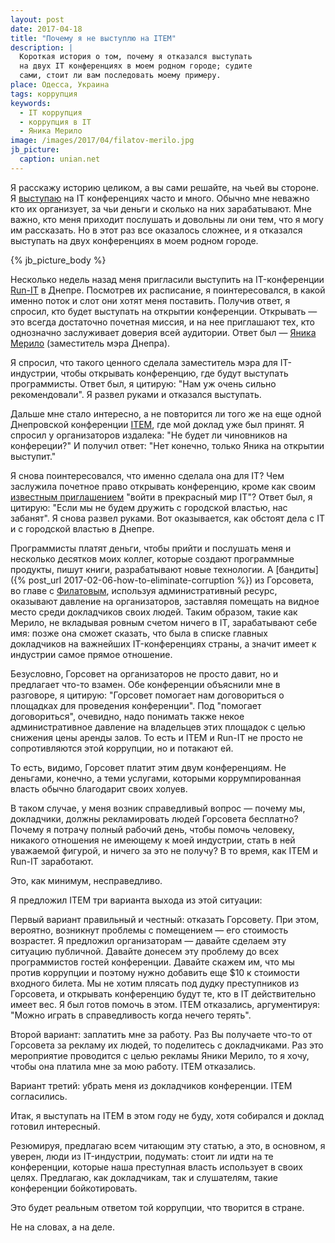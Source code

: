 ```yaml
---
layout: post
date: 2017-04-18
title: "Почему я не выступлю на ITEM"
description: |
  Короткая история о том, почему я отказался выступать
  на двух IT конференциях в моем родном городе; судите
  сами, стоит ли вам последовать моему примеру.
place: Одесса, Украина
tags: коррупция
keywords:
  - IT коррупция
  - коррупция в IT
  - Яника Мерило
image: /images/2017/04/filatov-merilo.jpg
jb_picture:
  caption: unian.net
---
```


Я расскажу историю целиком, а вы сами решайте, на чьей вы стороне. Я
[выступаю](http://www.yegor256.com/talks.html)
на IT конференциях часто и много. Обычно мне неважно кто их организует, за чьи
деньги и сколько на них зарабатывают. Мне важно, кто меня приходит послушать
и довольны ли они тем, что я могу им рассказать. Но в этот раз все оказалось
сложнее, и я отказался выступать на двух конференциях в моем родном городе.

{% jb_picture_body %}

<!--more-->

Несколько недель назад меня пригласили выступить на IT-конференции
[Run-IT](http://www.run-it.com.ua/) в Днепре. Посмотрев их расписание,
я поинтересовался, в какой именно поток и слот они хотят меня поставить.
Получив ответ, я спросил, кто будет выступать на открытии конференции. Открывать
&mdash; это всегда достаточно почетная миссия, и на нее приглашают тех, кто
однозначно заслуживает доверия всей аудитории. Ответ был &mdash;
[Яника Мерило](https://ru.wikipedia.org/wiki/%D0%9C%D0%B5%D1%80%D0%B8%D0%BB%D0%BE,_%D0%AF%D0%BD%D0%B8%D0%BA%D0%B0_%D0%91%D0%BE%D1%80%D0%B8%D1%81%D0%BE%D0%B2%D0%BD%D0%B0)
(заместитель мэра Днепра).

Я спросил, что такого ценного сделала заместитель мэра для IT-индустрии,
чтобы открывать конференцию, где будут выступать программисты. Ответ был,
я цитирую: "Нам уж очень сильно рекомендовали". Я развел руками и отказался
выступать.

Дальше мне стало интересно, а не повторится ли того же на еще одной
Днепровской конференции [ITEM](http://www.item.com.ua), где мой доклад уже
был принят. Я спросил у организаторов издалека: "Не будет ли чиновников
на конфереции?" И получил ответ: "Нет конечно, только Яника на открытии
выступит."

Я снова поинтересовался, что именно сделала она для IT? Чем заслужила почетное
право открывать конференцию, кроме как своим
[известным приглашением](https://ebanoe.it/2017/01/28/savior-jaanika-merilo/)
"войти в прекрасный мир IT"? Ответ был, я цитирую:
"Если мы не будем дружить с городской властью, нас забанят".
Я снова развел руками. Вот оказывается, как обстоят дела с IT
и с городской властью в Днепре.

Программисты платят деньги, чтобы прийти и послушать меня и несколько
десятков моих коллег, которые создают программные продукты, пишут книги, разрабатывают
новые технологии. А
[бандиты]({% post_url 2017-02-06-how-to-eliminate-corruption %}) из Горсовета, во главе с
[Филатовым](https://ru.wikipedia.org/wiki/%D0%A4%D0%B8%D0%BB%D0%B0%D1%82%D0%BE%D0%B2,_%D0%91%D0%BE%D1%80%D0%B8%D1%81_%D0%90%D0%BB%D1%8C%D0%B1%D0%B5%D1%80%D1%82%D0%BE%D0%B2%D0%B8%D1%87),
используя административный ресурс, оказывают давление на организаторов,
заставляя помещать на видное место среди докладчиков своих людей.
Таким образом, такие как Мерило, не вкладывая ровным счетом ничего в IT,
зарабатывают себе имя: позже она сможет сказать, что была в списке главных
докладчиков на важнейших IT-конференциях страны, а значит имеет к индустрии
самое прямое отношение.

Безусловно, Горсовет на организаторов не просто давит, но и предлагает
что-то взамен. Обе конференции объяснили мне
в разговоре, я цитирую: "Горсовет помогает нам договориться о площадках
для проведения конференции". Под "помогает договориться", очевидно,
надо понимать также некое административное давление на владельцев этих площадок
с целью снижения цены аренды залов. То есть и ITEM и Run-IT не просто
не сопротивляются этой коррупции, но и потакают ей.

То есть, видимо, Горсовет платит этим двум конференциям. Не деньгами, конечно,
а теми услугами, которыми коррумпированная власть обычно благодарит своих холуев.

В таком случае, у меня возник справедливый вопрос &mdash; почему мы, докладчики,
должны рекламировать людей Горсовета бесплатно? Почему я потрачу полный рабочий день,
чтобы помочь человеку, никакого отношения не имеющему к моей индустрии, стать
в ней уважаемой фигурой, и ничего за это не получу? В то время, как ITEM и Run-IT
заработают.

Это, как минимум, несправедливо.

Я предложил ITEM три варианта выхода из этой ситуации:

Первый вариант правильный и честный: отказать Горсовету. При этом, вероятно,
возникнут проблемы с помещением &mdash; его стоимость возрастет. Я предложил
организаторам &mdash; давайте сделаем эту ситуацию публичной. Давайте донесем
эту проблему до всех программистов гостей конференции. Давайте скажем им,
что мы против коррупции и поэтому нужно добавить еще $10 к стоимости входного
билета. Мы не хотим плясать под дудку преступников из Горсовета, и открывать
конференцию будут те, кто в IT действительно имеет вес. Я был готов помочь
в этом. ITEM отказались, аргументируя:
"Можно играть в справедливость когда нечего терять".

Второй вариант: заплатить мне за работу. Раз Вы получаете что-то от Горсовета
за рекламу их людей, то поделитесь с докладчиками. Раз это мероприятие
проводится с целью рекламы Яники Мерило, то я хочу, чтобы она платила мне
за мою работу. ITEM отказались.

Вариант третий: убрать меня из докладчиков конференции. ITEM согласились.

Итак, я выступать на ITEM в этом году не буду, хотя собирался и доклад готовил
интересный.

Резюмируя, предлагаю всем читающим эту статью, а это, в основном, я уверен,
люди из IT-индустрии, подумать: стоит ли идти на те конференции, которые
наша преступная власть использует в своих целях. Предлагаю, как
докладчикам, так и слушателям, такие конференции бойкотировать.

Это будет реальным ответом той коррупции, что творится в стране.

Не на словах, а на деле.
